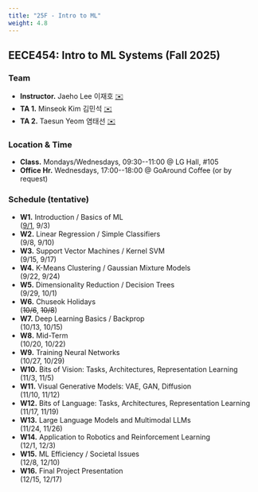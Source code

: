 ```yaml
---
title: "25F - Intro to ML"
weight: 4.8
---
```


## **EECE454: Intro to ML Systems (Fall 2025)**

### **Team**
- **Instructor.** Jaeho Lee 이재호 [✉️](mailto:jaeho.lee@postech.ac.kr)
- **TA 1.** Minseok Kim 김민석 [✉️](mailto:kms2914@postech.ac.kr)
- **TA 2.** Taesun Yeom 염태선 [✉️](mailto:tsyeom@postech.ac.kr)

### **Location & Time**
- **Class.** Mondays/Wednesdays, 09:30--11:00 @ LG Hall, #105
- **Office Hr.** Wednesdays, 17:00--18:00 @ GoAround Coffee (or by request)


### **Schedule (tentative)**
- **W1.** Introduction / Basics of ML  
([9/1](lec/lec1.pdf), 9/3)
- **W2.** Linear Regression / Simple Classifiers  
(9/8, 9/10)  
- **W3.** Support Vector Machines / Kernel SVM  
(9/15, 9/17)  
- **W4.** K-Means Clustering / Gaussian Mixture Models  
(9/22, 9/24)
- **W5.** Dimensionality Reduction / Decision Trees  
(9/29, 10/1)
- **W6.** Chuseok Holidays  
(~~10/6~~, ~~10/8~~)
- **W7.** Deep Learning Basics / Backprop  
(10/13, 10/15)
- **W8.** Mid-Term  
(10/20, 10/22)
- **W9.** Training Neural Networks  
(10/27, 10/29)
- **W10.** Bits of Vision: Tasks, Architectures, Representation Learning   
(11/3, 11/5)
- **W11.** Visual Generative Models: VAE, GAN, Diffusion  
(11/10, 11/12)
- **W12.** Bits of Language: Tasks, Architectures, Representation Learning  
(11/17, 11/19)
- **W13.** Large Language Models and Multimodal LLMs  
(11/24, 11/26)
- **W14.** Application to Robotics and Reinforcement Learning  
(12/1, 12/3)
- **W15.** ML Efficiency / Societal Issues  
(12/8, 12/10)  
- **W16.** Final Project Presentation  
(12/15, 12/17)